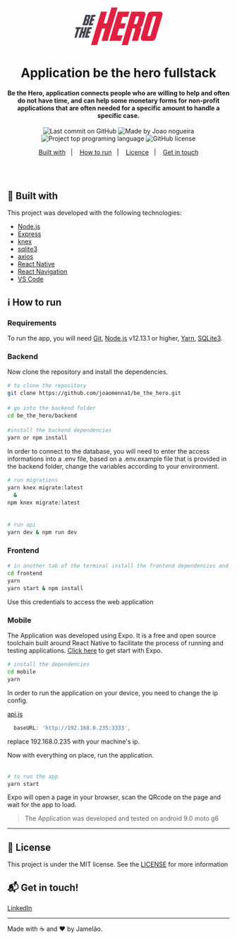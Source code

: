 <h1 align="center">
  <img alt="be the Hero" src="./frontend/src/assets/logo.svg" width="200px" />
    <br>
</h1>

<h1 align="center">
   Application be the hero fullstack
</h1>

<h4 align="center">
  Be the Hero, application connects people who are willing to help and often do not have time, and can help some monetary forms for non-profit applications that are often needed for a specific amount to handle a specific case.
</h4>

<p align="center">
<img alt="Last commit on GitHub" src="https://img.shields.io/github/last-commit/joaomenna1/be_the_hero?color=E02041">
<img alt="Made by Joao nogueira" src="https://img.shields.io/badge/made%20by-joaomenna1-%20?color=E02041">
<img alt="Project top programing language" src="https://img.shields.io/github/languages/top/joaomenna1/be_the_hero?color=E02041">
<img alt="GitHub license" src="https://img.shields.io/github/license/joaomenna1/be_the_hero?color=E02041">
</p> 

<p align="center">
  <a href="#rocket-built-with">Built with</a>&nbsp;&nbsp;&nbsp;|&nbsp;&nbsp;&nbsp;
  <a href="#information_source-how-to-run">How to run</a>&nbsp;&nbsp;&nbsp;|&nbsp;&nbsp;&nbsp;
  <a href="#page_facing_up-license">Licence</a>&nbsp;&nbsp;&nbsp;|&nbsp;&nbsp;&nbsp;
  <a href="#mailbox_with_mail-get-in-touch">Get in touch</a>
</p>
<br><br>

## :rocket: Built with

This project was developed with the following technologies:

-  [Node.js](https://nodejs.org/)
-  [Express](https://expressjs.com/)
-  [knex](http://knexjs.org/)
-  [sqlite3](https://sqlitebrowser.org/)
-  [axios](https://github.com/axios/axios)
-  [React Native](https://facebook.github.io/react-native/)
-  [React Navigation](https://reactnavigation.org/)
-  [VS Code](https://code.visualstudio.com/)

## :information_source: How to run
### Requirements
To run the app, you will need [Git](https://git-scm.com), [Node.js](https://nodejs.org/) v12.13.1 or higher, [Yarn](https://yarnpkg.com/), [SQLite3](https://sqlitebrowser.org/).
<br>

### Backend
Now clone the repository and install the dependencies.
```bash
# to clone the repository
git clone https://github.com/joaomenna1/be_the_hero.git

# go into the backend folder
cd be_the_hero/backend

#install the backend dependencies
yarn or npm install

```
In order to connect to the database, you will need to enter the access informations into a .env file, based on a .env.example file that is provided in the backend folder, change the variables according to your environment.
```bash
# run migrations
yarn knex migrate:latest
  &
npm knex migrate:latest


# run api
yarn dev & npm run dev
```
### Frontend

```bash
# in another tab of the terminal install the frontend dependencies and run it 
cd frontend
yarn
yarn start & npm install
```
Use this credentials to access the web application

### Mobile

The Application was developed using Expo. It is a free and open source toolchain built around React Native to facilitate the process of running and testing applications. [Click here](https://expo.io/learn) to get start with Expo.

```bash
# install the dependencies
cd mobile
yarn
```

In order to run the application on your device, you need to change the ip config.

[api.js](https://github.com/joaomenna1/be_the_hero)
```javascript
  baseURL: 'http://192.168.0.235:3333',
```
replace 192.168.0.235 with your machine's ip.

Now with everything on place, run the application.

```bash

# to run the app
yarn start

```
Expo will open a page in your browser, scan the QRcode on the page and wait for the app to load.

> The Application was developed and tested on android 9.0 moto g6

---

## :page_facing_up: License

This project is under the MIT license. See the [LICENSE](https://github.com/joaomenna1/be_the_hero/blob/master/LICENSE) for more information


## :mailbox_with_mail: Get in touch!

[LinkedIn](https://linkedin.com/in/nogueira-menna-barreto)

---

Made with :coffee: and ♥ by Jamelão.
